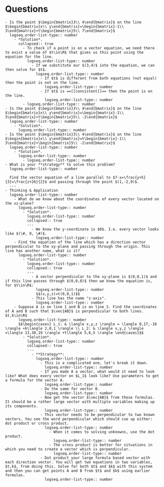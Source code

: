 # Questions
	- Is the point $\begin{bmatrix}3\\ 4\end{bmatrix}$ on the line $\begin{bmatrix}x\\ y\end{bmatrix}=\begin{bmatrix}-1\\ 3\end{bmatrix}+t\begin{bmatrix}5\\ 7\end{bmatrix}$
	  logseq.order-list-type:: number
		- *Solution*.
		  collapsed:: true
			- To check if a point is on a vector equation, we need there to exist a value of $t\in\R$ that gives us this point using the equation for the line.
			  logseq.order-list-type:: number
				- If we substitute our $(3,4)$ into the equation, we can then solve for $t$.
				  logseq.order-list-type:: number
					- If $t$ is different from both equations (not equal) then the point is not on the line.
					  logseq.order-list-type:: number
					- If $t$ is ==[[consistent]]== then the point is on the line.
					  logseq.order-list-type:: number
			- logseq.order-list-type:: number
	- Is the point $\begin{bmatrix}3\\ 4\end{bmatrix}$ on the line $\begin{bmatrix}x\\ y\end{bmatrix}=\begin{bmatrix}-1\\ 3\end{bmatrix}+t\begin{bmatrix}5\\ -2\end{bmatrix}$
	  logseq.order-list-type:: number
		- *Solution*.
		  logseq.order-list-type:: number
	- Is the point $\begin{bmatrix}3\\ 4\end{bmatrix}$ on the line $\begin{bmatrix}x\\ y\end{bmatrix}=t\begin{bmatrix}-1\\ 3\end{bmatrix}+\begin{bmatrix}5\\ -2\end{bmatrix}$
	  logseq.order-list-type:: number
		- *Solution*.
		  logseq.order-list-type:: number
			- logseq.order-list-type:: number
	- What is your **strategy** to solve this problem?
	  logseq.order-list-type:: number
	  
	  Find the vector equation of a line parallel to $7-x=\frac{y+5}{3}=\frac{z+26}{2}$ and passing through the point $(1,-2,9)$.
	  ---
	- Thinking & Application
	  logseq.order-list-type:: number
		- What do we know about the coordinates of every vector located on the xz-plane?
		  logseq.order-list-type:: number
			- *Solution*.
			  logseq.order-list-type:: number
			  collapsed:: true
			  ---
				- We know the y-coordinate is $0$. I.e. every vector looks like $(\#, 0, \#)$.
				  logseq.order-list-type:: number
		- Find the equation of the line which has a direction vector perpendicular to the xy-plane and passing through the origin. This line has another name, what is it?
		  logseq.order-list-type:: number
			- *Solution*.
			  logseq.order-list-type:: number
			  collapsed:: true
			  ---
				- A vector perpendicular to the xy-plane is $(0,0,1)$ and if this line passes through $(0,0,0)$ then we know the equation is, for $t\in\R$:
				  logseq.order-list-type:: number
				  $$(x,y,z)=t(0,0,1)$$
				- This line has the name "z-axis".
				  logseq.order-list-type:: number
		- Suppose A is on line 1 and B is on line 2. Find the coordinates of A and B such that $\vec{AB}$ is perpendicular to both lines. $t,k\in\R$
		  logseq.order-list-type:: number
		  $$\begin{cases} L_1: & \langle x,y,z \rangle = \langle 0,17,-10 \rangle +k\langle 2,0,1 \rangle \\ L_2: & \langle x,y,z \rangle =\langle 13,30,19 \rangle +t\langle 5,6,5 \rangle \end{cases}$$
			- *Solution*.
			  logseq.order-list-type:: number
			  collapsed:: true
			  ---
				- **Strategy**:
				  logseq.order-list-type:: number
					- This is a complicated one, let's break it down.
					  logseq.order-list-type:: number
					- If you made A a vector, what would it need to look like? What does every vector on $L_1$ look like? Use parameters to get a formula for the vector A.
					  logseq.order-list-type:: number
					- Do the same for vector B.
					  logseq.order-list-type:: number
					- Now get the vector $\vec{AB}$ from these formulas. It should be a rather large vector with multiple variables making up its components.
					  logseq.order-list-type:: number
					- This vector needs to be perpendicular to two known vectors. You see the word perpendicular which should cue up either:  dot product or cross product.
					  logseq.order-list-type:: number
						- When it comes to solving unknowns, use the dot product.
						  logseq.order-list-type:: number
						- The cross product is better for situations in which you need to create a vector which is perpendicular.
						  logseq.order-list-type:: number
					- Dot product your large formula based vector with each direction vector. You will get two equations in two variables, $t,k$, from doing this. Solve for both $t$ and $k$ with this system and then you can get points A and B from $t$ and $k$ using earlier formulas.
					  logseq.order-list-type:: number